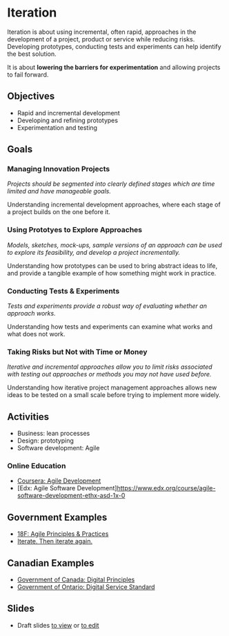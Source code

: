 # Iteration

Iteration is about using incremental, often rapid, approaches in the development of a project, product or service while reducing risks. Developing prototypes, conducting tests and experiments can help identify the best solution.

It is about **lowering the barriers for experimentation** and allowing projects to fail forward. 

## Objectives

- Rapid and incremental development
- Developing and refining prototypes
- Experimentation and testing

## Goals

### Managing Innovation Projects

*Projects should be segmented into clearly defined stages which are time limited and have manageable goals.*

Understanding incremental development 
approaches, where each stage of a project 
builds on the one before it.

### Using Prototyes to Explore Approaches

*Models, sketches, mock-ups, sample versions of an approach can be used to explore its feasibility, and develop a project incrementally.*

Understanding how prototypes can be 
used to bring abstract ideas to life, and 
provide a tangible example of how 
something might work in practice.

### Conducting Tests & Experiments

*Tests and experiments provide a robust way of evaluating whether an approach works.*

Understanding how tests and experiments 
can examine what works and what does 
not work.


### Taking Risks but Not with Time or Money

*Iterative and incremental approaches allow you to limit risks associated with testing out approaches or methods you may not have used before.*

Understanding how iterative project 
management approaches allows new 
ideas to be tested on a small scale before 
trying to implement more widely.

## Activities
- Business: lean processes
- Design: prototyping
- Software development: Agile

### Online Education
- [Coursera: Agile Development](https://www.coursera.org/specializations/agile-development)
- [Edx: Agile Software Development]https://www.edx.org/course/agile-software-development-ethx-asd-1x-0

## Government Examples
- [18F: Agile Principles & Practices](https://agile.18f.gov/index.html)
- [Iterate. Then iterate again.](https://gds.blog.gov.uk/2012/07/18/iterate-then-iterate-again/)

## Canadian Examples
- [Government of Canada: Digital Principles](https://open.canada.ca/en/blog/digital-principles)
- [Government of Ontario: Digital Service Standard](https://www.ontario.ca/page/digital-service-standard#section-9)

## Slides
-  Draft slides [to view](http://ottawacivictech.ca/Digital-Government-Civic-Tech-Open-Curriculum/Iteration/slides.html) or [to edit](https://github.com/YOWCT/Digital-Government-Civic-Tech-Open-Curriculum/edit/master/Iteration/slides.md)

